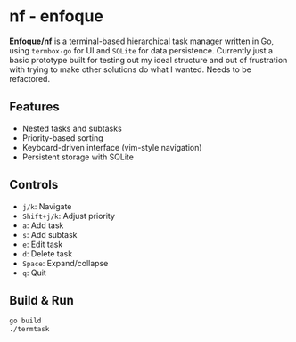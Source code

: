 # nf - enfoque

**Enfoque/nf** is a terminal-based hierarchical task manager written in Go, using `termbox-go` for UI and `SQLite` for data persistence. Currently just a basic prototype built for testing out my ideal structure and out of frustration with trying to make other solutions do what I wanted. Needs to be refactored.

## Features

- Nested tasks and subtasks
- Priority-based sorting
- Keyboard-driven interface (vim-style navigation)
- Persistent storage with SQLite

## Controls

- `j/k`: Navigate
- `Shift+j/k`: Adjust priority
- `a`: Add task
- `s`: Add subtask
- `e`: Edit task
- `d`: Delete task
- `Space`: Expand/collapse
- `q`: Quit

## Build & Run

```bash
go build
./termtask
```